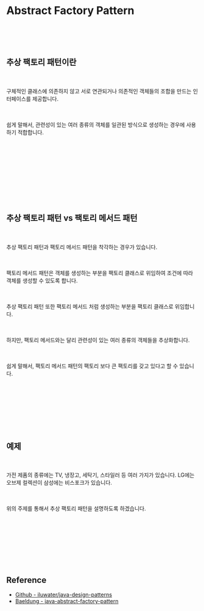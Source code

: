 # Abstract Factory Pattern

　

　

## 추상 팩토리 패턴이란

　

구체적인 클래스에 의존하지 않고 서로 연관되거나 의존적인 객체들의 조합을 만드는 인터페이스를 제공합니다.

　

쉽게 말해서, 관련성이 있는 여러 종류의 객체를 일관된 방식으로 생성하는 경우에 사용하기 적합합니다.

　

　

　

　

　

## 추상 팩토리 패턴 vs 팩토리 메서드 패턴

　

추상 팩토리 패턴과 팩토리 메서드 패턴을 착각하는 경우가 있습니다.

　

팩토리 메서드 패턴은 객체를 생성하는 부분을 팩토리 클래스로 위임하여 조건에 따라 객체를 생성할 수 있도록 합니다.

　

추상 팩토리 패턴 또한 팩토리 메서드 처럼 생성하는 부분을 팩토리 클래스로 위임합니다.

　

하지만, 팩토리 메서드와는 달리 관련성이 있는 여러 종류의 객체들을 추상화합니다.

　

쉽게 말해서, 팩토리 메서드 패턴의 팩토리 보다 큰 팩토리를 갖고 있다고 할 수 있습니다.

　

　

　

　

## 예제

　

가전 제품의 종류에는 TV, 냉장고, 세탁기, 스타일러 등 여러 가지가 있습니다. LG에는 오브제 컬렉션이 삼성에는 비스포크가 있습니다.

　

위의 주제를 통해서 추상 팩토리 패턴을 설명하도록 하겠습니다.

　

　

　

　

## Reference

- [Github - iluwater/java-design-patterns](https://github.com/iluwatar/java-design-patterns/tree/master/abstract-factory)
- [Baeldung - java-abstract-factory-pattern](https://www.baeldung.com/java-abstract-factory-pattern)